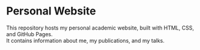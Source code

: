 # Personal Website

This repository hosts my personal academic website, built with HTML, CSS, and GitHub Pages.  
It contains information about me, my publications, and my talks.
